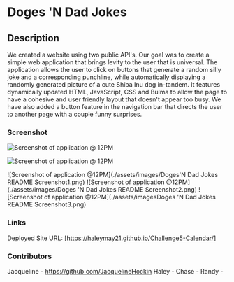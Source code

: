 # Doges 'N Dad Jokes

## Description

We created a website using two public API's. Our goal was to create a simple web application that brings levity to the user that is universal. The application allows the user to click on buttons that generate a random silly joke and a corresponding punchline, while automatically displaying a randomly generated picture of a cute Shiba Inu dog in-tandem. It features dynamically updated HTML, JavaScript, CSS and Bulma to allow the page to have a cohesive and user friendly layout that doesn't appear too busy. We have also added a button feature in the navigation bar that directs the user to another page with a couple funny surprises.

### Screenshot

![Screenshot of application @ 12PM](./assets/images/work-cal-screenshot1.png)

![Screenshot of application @ 12PM](./assets/images/work-cal-screenshot2.png)

![Screenshot of application @12PM](./assets/images/Doges'N Dad Jokes README Screenshot1.png)
![Screenshot of application @12PM](./assets/images/Doges 'N Dad Jokes README Screenshot2.png)
![Screenshot of application @12PM](./assets/imagesDoges 'N Dad Jokes README Screenshot3.png)



### Links

Deployed Site URL: [https://haleymay21.github.io/Challenge5-Calendar/]

### Contributors

Jacqueline - https://github.com/JacquelineHockin
Haley - 
Chase -
Randy -
